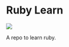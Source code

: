 # **Ruby Learn**

<a href="https://github.com/JasonkayZK/ruby-learn/actions/workflows/ci.yaml">
  <img src="https://github.com/JasonkayZK/ruby-learn/actions/workflows/ci.yaml/badge.svg"/>
</a>

A repo to learn ruby.
